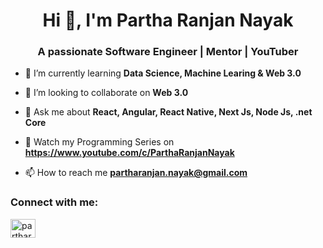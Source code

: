 <h1 align="center">Hi 👋, I'm Partha Ranjan Nayak</h1>
<h3 align="center">A passionate Software Engineer | Mentor | YouTuber </h3>

- 🌱 I’m currently learning **Data Science, Machine Learing & Web 3.0**

- 👯 I’m looking to collaborate on **Web 3.0**

- 💬 Ask me about **React, Angular, React Native, Next Js, Node Js, .net Core**

- 💬 Watch my Programming Series on **https://www.youtube.com/c/ParthaRanjanNayak**

- 📫 How to reach me **partharanjan.nayak@gmail.com**


<h3 align="left">Connect with me:</h3>
<p align="left">
<a href="https://linkedin.com/in/partharanjan" target="blank"><img align="center" src="https://brand.linkedin.com/content/dam/me/business/en-us/amp/brand-site/v2/bg/LI-Bug.svg.original.svg" alt="partharanjan" height="30" width="40" /></a>
</p>
